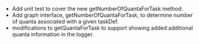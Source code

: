 * Add unit test to cover the new getNumberOfQuantaForTask method.
* Add graph interface, getNumberOfQuantaForTask, to determine number of quanta associated with a given taskDef.
* modifications to getQuantaForTask to support showing added additional quanta information in the logger.
